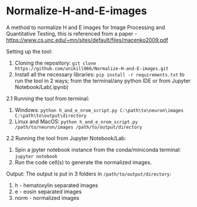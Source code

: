 # Normalize-H-and-E-images
A method to normalize H and E images for Image Processing and Quantitative Testing, this is referenced from a paper - https://www.cs.unc.edu/~mn/sites/default/files/macenko2009.pdf

Setting up the tool:
1. Cloning the repository: `git clone https://github.com/unikill066/Normalize-H-and-E-images.git`
2. Install all the necessary libraries: `pip install -r requirements.txt` to run the tool in 2 ways; from the terminal/any python IDE or from Jupyter Notebook/Lab(.ipynb)

2.1 Running the tool from terminal: 
  1. Windows: `python h_and_e_nrom_script.py C:\path\to\neuron\images C:\path\to\output\directory`
  2. Linux and MacOS: `python h_and_e_nrom_script.py /path/to/neuron/images /path/to/output/directory`

2.2 Running the tool from Jupyter Notebook/Lab:
  1. Spin a jpyter notebook instance from the conda/miniconda terminal: `jupyter notebook`
  2. Run the code cell(s) to generate the normalized images.

Output:
The output is put in 3 folders in `/path/to/output/directory`:
  1. h - hematoxylin separated images
  2. e - eosin separated images
  3. norm - normalized images
